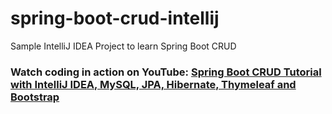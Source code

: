 # spring-boot-crud-intellij
Sample IntelliJ IDEA Project to learn Spring Boot CRUD
### Watch coding in action on YouTube: [Spring Boot CRUD Tutorial with IntelliJ IDEA, MySQL, JPA, Hibernate, Thymeleaf and Bootstrap](https://youtu.be/u8a25mQcMOI)

